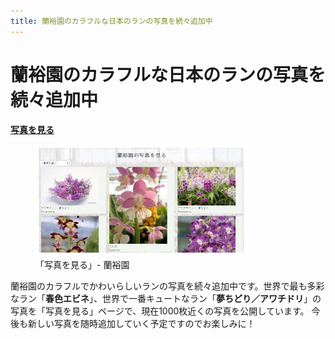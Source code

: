 ```yaml
---
title: 蘭裕園のカラフルな日本のランの写真を続々追加中
---
```


蘭裕園のカラフルな日本のランの写真を続々追加中
==
<b><a href="photos/index">写真を見る</a></b>
<figure>
  <a href="photos/index"><img src="/assets/images/information_of_new_photos_1.jpg" alt="ミニミニランラン (アワチドリ / 夢ちどり) - 蘭裕園"  width="80%"/></a>
  <figcaption>「写真を見る」- 蘭裕園</a></figcaption>
</figure>

蘭裕園のカラフルでかわいらしいランの写真を続々追加中です。世界で最も多彩なラン「<b>春色エビネ</b>」、世界で一番キュートなラン「<b>夢ちどり／アワチドリ</b>」の写真を「写真を見る」ページで、現在1000枚近くの写真を公開しています。
今後も新しい写真を随時追加していく予定ですのでお楽しみに！


